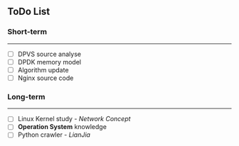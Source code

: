 ## ToDo List

### Short-term
---
* [ ] DPVS source analyse
* [ ] DPDK memory model
* [ ] Algorithm update
* [ ] Nginx source code

### Long-term
---
* [ ] Linux Kernel study - _Network Concept_
* [ ] **Operation System** knowledge
* [ ] Python crawler - _LianJia_